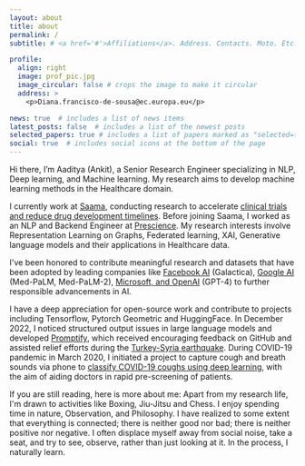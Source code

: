 ```yaml
---
layout: about
title: about
permalink: /
subtitle: # <a href='#'>Affiliations</a>. Address. Contacts. Moto. Etc.

profile:
  align: right
  image: prof_pic.jpg
  image_circular: false # crops the image to make it circular
  address: >
    <p>Diana.francisco-de-sousa@ec.europa.eu</p>

news: true  # includes a list of news items
latest_posts: false  # includes a list of the newest posts
selected_papers: true # includes a list of papers marked as "selected={true}"
social: true  # includes social icons at the bottom of the page
---
```


Hi there, I’m Aaditya (Ankit), a Senior Research Engineer specializing in NLP, Deep learning, and Machine learning. My research aims to develop machine learning methods in the Healthcare domain.

I currently work at [Saama](https://www.saama.com/), conducting research to accelerate [clinical trials and reduce drug development timelines](https://www.pfizer.com/news/articles/how_a_novel_incubation_sandbox_helped_speed_up_data_analysis_in_pfizer_s_covid_19_vaccine_trial). Before joining Saama, I worked as an NLP and Backend Engineer at [Prescience](https://prescienceds.com/). My research interests involve Representation Learning on Graphs, Federated learning, XAI, Generative language models and their applications in Healthcare data.

I've been honored to contribute meaningful research and datasets that have been adopted by leading companies like [Facebook AI](https://arxiv.org/abs/2211.09085) (Galactica), [Google AI](https://arxiv.org/abs/2305.09617) (Med-PaLM, Med-PaLM-2), [Microsoft, and OpenAI](https://arxiv.org/abs/2303.13375) (GPT-4) to further responsible advancements in AI.

I have a deep appreciation for open-source work and contribute to projects including Tensorflow, Pytorch Geometric and HuggingFace. In December 2022, I noticed structured output issues in large language models and developed [Promptify](https://github.com/promptslab/Promptify), which received encouraging feedback on GitHub and assisted relief efforts during the [Turkey-Syria earthquake](https://dev.to/erayg/how-an-open-source-disaster-map-helped-thousands-of-earthquake-survivors-afetharitacom-440). During COVID-19 pandemic in March 2020, I initiated a project to capture cough and breath sounds via phone to [classify COVID-19 coughs using deep learning](https://arxiv.org/abs/2010.02417), with the aim of aiding doctors in rapid pre-screening of patients.

If you are still reading, here is more about me: Apart from my research life, I'm drawn to activities like Boxing, Jiu-Jitsu and Chess. I enjoy spending time in nature, Observation, and Philosophy. I have realized to some extent that everything is connected; there is neither good nor bad; there is neither positive nor negative. I often displace myself away from social noise, take a seat, and try to see, observe, rather than just looking at it. In the process, I naturally learn.

<!-- I was also privileged to serve as a reviewer for journals [Springer Nature 2021](https://www.webofscience.com/wos/author/record/AAA-9381-2021), [IEEE Access 2021](https://www.webofscience.com/wos/author/record/AAA-9381-2021) and [IEEE Access 2022](https://www.webofscience.com/wos/author/record/AAA-9381-2021). -->

<!--
Write your biography here. Tell the world about yourself. Link to your favorite [subreddit](http://reddit.com). You can put a picture in, too. The code is already in, just name your picture `prof_pic.jpg` and put it in the `img/` folder.test

Put your address / P.O. box / other info right below your picture. You can also disable any of these elements by editing `profile` property of the YAML header of your `_pages/about.md`. Edit `_bibliography/papers.bib` and Jekyll will render your [publications page](/al-folio/publications/) automatically.

Link to your social media connections, too. This theme is set up to use [Font Awesome icons](http://fortawesome.github.io/Font-Awesome/) and [Academicons](https://jpswalsh.github.io/academicons/), like the ones below. Add your Facebook, Twitter, LinkedIn, Google Scholar, or just disable all of them.
-->
